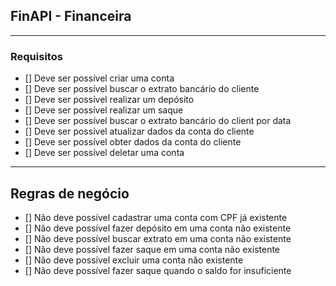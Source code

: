 ## FinAPI - Financeira

---

### Requisitos

- [] Deve ser possível criar uma conta 
- [] Deve ser possível buscar o extrato bancário do cliente
- [] Deve ser possível realizar um depósito
- [] Deve ser possível realizar um saque
- [] Deve ser possível buscar o extrato bancário do client por data
- [] Deve ser possível atualizar dados da conta do cliente
- [] Deve ser possível obter dados da conta do cliente
- [] Deve ser possível deletar uma conta

---

## Regras de negócio

- [] Não deve possível cadastrar uma conta com CPF já existente
- [] Não deve possível fazer depósito em uma conta não existente
- [] Não deve possível buscar extrato em uma conta não existente
- [] Não deve possível fazer saque em uma conta não existente
- [] Não deve possível excluir uma conta não existente
- [] Não deve possível fazer saque quando o saldo for insuficiente